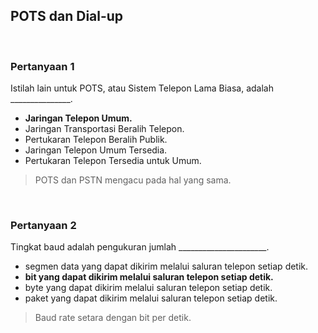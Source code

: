 ## POTS dan Dial-up

<br>

### Pertanyaan 1

Istilah lain untuk POTS, atau Sistem Telepon Lama Biasa, adalah _______________.

* **Jaringan Telepon Umum.**
* Jaringan Transportasi Beralih Telepon.
* Pertukaran Telepon Beralih Publik.
* Jaringan Telepon Umum Tersedia.
* Pertukaran Telepon Tersedia untuk Umum.

> POTS dan PSTN mengacu pada hal yang sama.
<br>

### Pertanyaan 2

Tingkat baud adalah pengukuran jumlah ______________________.

* segmen data yang dapat dikirim melalui saluran telepon setiap detik.
* **bit yang dapat dikirim melalui saluran telepon setiap detik.**
* byte yang dapat dikirim melalui saluran telepon setiap detik.
* paket yang dapat dikirim melalui saluran telepon setiap detik.

> Baud rate setara dengan bit per detik.
